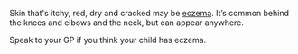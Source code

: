 Skin that's itchy, red, dry and cracked may be [eczema](http://www.nhs.uk/conditions/Eczema-(atopic)/Pages/Introduction.aspx). It’s common behind the knees and elbows and the neck, but can appear anywhere.

Speak to your GP if you think your child has eczema.
